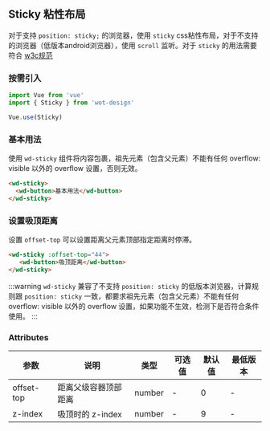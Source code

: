 ## Sticky 粘性布局

对于支持 `position: sticky;` 的浏览器，使用 `sticky` css粘性布局，对于不支持的浏览器（低版本android浏览器），使用 `scroll` 监听。对于 `sticky` 的用法需要符合 [w3c规范](https://developer.mozilla.org/zh-CN/docs/Web/CSS/position)

### 按需引入

```javascript
import Vue from 'vue'
import { Sticky } from 'wot-design'

Vue.use(Sticky)
```

### 基本用法

使用 `wd-sticky` 组件将内容包裹，祖先元素（包含父元素）不能有任何 overflow: visible 以外的 overflow 设置，否则无效。

```html
<wd-sticky>
  <wd-button>基本用法</wd-button>
</wd-sticky>
```

### 设置吸顶距离

设置 `offset-top` 可以设置距离父元素顶部指定距离时停滞。

```html
<wd-sticky :offset-top="44">
   <wd-button>吸顶距离</wd-button>
</wd-sticky>
```

:::warning
`wd-sticky` 兼容了不支持 `position: sticky` 的低版本浏览器，计算规则跟 `position: sticky` 一致，都要求祖先元素（包含父元素）不能有任何 overflow: visible 以外的 overflow 设置，如果功能不生效，检测下是否符合条件使用。
:::

### Attributes

| 参数 | 说明 | 类型 | 可选值 | 默认值 | 最低版本 |
|-----|------|-----|-------|-------|---------|
| offset-top | 距离父级容器顶部距离 | number | - | 0 | - |
| z-index | 吸顶时的 z-index | number | - | 9 | - |